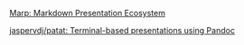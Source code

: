 [Marp: Markdown Presentation Ecosystem](https://marp.app/)

[jaspervdj/patat: Terminal-based presentations using Pandoc](https://github.com/jaspervdj/patat)
